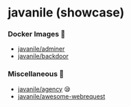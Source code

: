 # javanile (showcase)
###  Docker Images :whale2:
* [javanile/adminer](https://github.com/javanile/adminer) 
* [javanile/backdoor](https://github.com/javanile/backdoor) 
###  Miscellaneous :briefcase:
* [javanile/agency](https://github.com/javanile/agency)  :sleepy:
* [javanile/awesome-webrequest](https://github.com/javanile/awesome-webrequest) 
